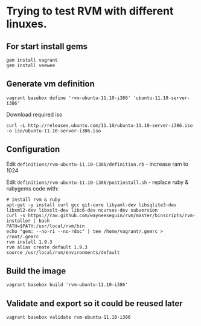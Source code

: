 # Trying to test RVM with different linuxes.

## For start install gems

    gem install vagrant
    gem install veewee

## Generate vm definition

    vagrant basebox define 'rvm-ubuntu-11.10-i386' 'ubuntu-11.10-server-i386'

Download required iso

    curl -L http://releases.ubuntu.com/11.10/ubuntu-11.10-server-i386.iso -o iso/ubuntu-11.10-server-i386.iso

## Configuration

Edit `definitions/rvm-ubuntu-11.10-i386/definition.rb` - increase ram to 1024

Edit `definitions/rvm-ubuntu-11.10-i386/postinstall.sh` - replace ruby & rubygems code with:

    # Install rvm & ruby
    apt-get -y install curl gcc git-core libyaml-dev libsqlite3-dev libxml2-dev libxslt-dev libc6-dev ncurses-dev subversion
    curl -s https://raw.github.com/wayneeseguin/rvm/master/binscripts/rvm-installer | bash
    PATH=$PATH:/usr/local/rvm/bin
    echo "gem: --no-ri --no-rdoc" | tee /home/vagrant/.gemrc > /root/.gemrc
    rvm install 1.9.3
    rvm alias create default 1.9.3
    source /usr/local/rvm/environments/default

## Build the image

    vagrant basebox build 'rvm-ubuntu-11.10-i386'

## Validate and export so it could be reused later

    vagrant basebox validate rvm-ubuntu-11.10-i386
